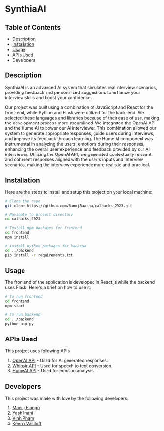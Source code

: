 # SynthiaAI

## Table of Contents

- [Description](#description)
- [Installation](#installation)
- [Usage](#usage)
- [APIs Used](#apis-used)
- [Developers](#developers)

## Description

SynthiaAI is an advanced AI system that simulates real interview scenarios, providing feedback and personalized suggestions to enhance your interview skills and boost your confidence.

Our project was built using a combination of JavaScript and React for the front-end, while Python and Flask were utilized for the back-end. We selected these languages and libraries because of their ease of use, making the development process more streamlined. We integrated the OpenAI API and the Hume AI to power our AI interviewer. This combination allowed our system to generate appropriate responses, guide users during interviews, and improve its feedback through learning. The Hume AI component was instrumental in analyzing the users' emotions during their responses, enhancing the overall user experience and feedback provided by our AI interviewer. Utilizing the OpenAI API, we generated contextually relevant and coherent responses aligned with the user's inputs and interview scenarios, making the interview experience more realistic and practical.

## Installation

Here are the steps to install and setup this project on your local machine:

```bash
# Clone the repo
git clone https://github.com/ManojBaasha/calhacks_2023.git

# Navigate to project directory
cd calhacks_2023

# Install npm packages for frontend
cd frontend
npm install

# Install python packages for backend
cd ../backend
pip install -r requirements.txt
```

## Usage

The frontend of the application is developed in React.js while the backend uses Flask. Here's a brief on how to use it:

```bash
# To run frontend
cd frontend
npm start

# To run backend
cd ../backend
python app.py
```

## APIs Used

This project uses following APIs:

1. [OpenAI API](https://openai.com/blog/openai-api) - Used for AI generated responses.
2. [Whipsir API](https://developers.whispir.com/bc98e4074ef97-about-the-whispir-platform-api) - Used for speech to text conversion.
3. [HumeAI API](https://docs.hume.ai/) - Used for emotion analysis.

## Developers

This project was made with love by the following developers:

1. [Manoj Elango](https://github.com/ManojBaasha) 
2. [Yash Inani](https://github.com/yinani24) 
3. [Vinh Pham](https://github.com/VinnyXP) 
4. [Keena Vasiloff](https://github.com/TheGhostCoder0) 

